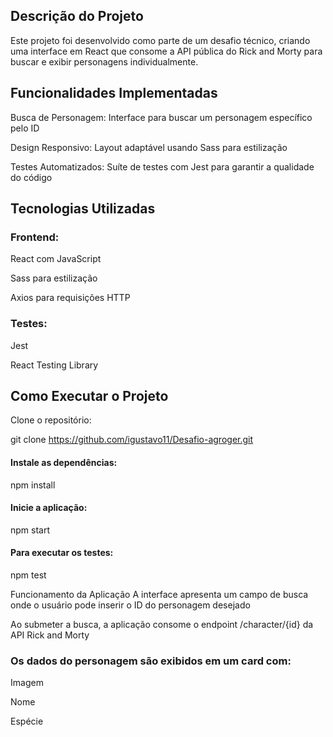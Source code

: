 ## Descrição do Projeto

Este projeto foi desenvolvido como parte de um desafio técnico, criando uma interface em React que consome a API pública do Rick and Morty para buscar e exibir personagens individualmente.

## Funcionalidades Implementadas

Busca de Personagem: Interface para buscar um personagem específico pelo ID

Design Responsivo: Layout adaptável usando Sass para estilização

Testes Automatizados: Suíte de testes com Jest para garantir a qualidade do código

## Tecnologias Utilizadas

### Frontend:

React com JavaScript

Sass para estilização

Axios para requisições HTTP

### Testes:

Jest

React Testing Library

## Como Executar o Projeto

Clone o repositório:

git clone https://github.com/igustavo11/Desafio-agroger.git

#### Instale as dependências:

npm install

#### Inicie a aplicação:

npm start

#### Para executar os testes:

npm test

Funcionamento da Aplicação
A interface apresenta um campo de busca onde o usuário pode inserir o ID do personagem desejado

Ao submeter a busca, a aplicação consome o endpoint /character/{id} da API Rick and Morty

### Os dados do personagem são exibidos em um card com:

Imagem

Nome

Espécie
